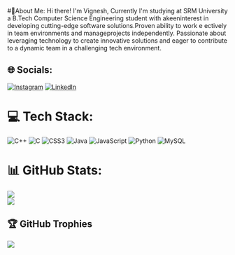 #💫About Me: 
Hi there! I'm Vignesh, Currently I'm studying at SRM University a B.Tech Computer Science Engineering student
 with akeeninterest in developing cutting-edge software
 solutions.Proven ability to work e ectively in team environments and
 manageprojects independently. Passionate about leveraging technology 
 to create innovative solutions and eager to contribute to a dynamic team 
 in a challenging tech environment.                           
                 
                                                                                       
## 🌐 Socials:   
[![Instagram](https://img.shields.io/badge/Instagram-%23E4405F.svg?logo=Instagram&logoColor=white)](https://instagram.com/vicky_xiz) [![LinkedIn](https://img.shields.io/badge/LinkedIn-%230077B5.svg?logo=linkedin&logoColor=white)](www.linkedin.com/in/vignesh-v-711638250) 
 
# 💻 Tech Stack: 
![C++](https://img.shields.io/badge/c++-%2300599C.svg?style=for-the-badge&logo=c%2B%2B&logoColor=white) ![C](https://img.shields.io/badge/c-%2300599C.svg?style=for-the-badge&logo=c&logoColor=white) ![CSS3](https://img.shields.io/badge/css3-%231572B6.svg?style=for-the-badge&logo=css3&logoColor=white) ![Java](https://img.shields.io/badge/java-%23ED8B00.svg?style=for-the-badge&logo=openjdk&logoColor=white) ![JavaScript](https://img.shields.io/badge/javascript-%23323330.svg?style=for-the-badge&logo=javascript&logoColor=%23F7DF1E) ![Python](https://img.shields.io/badge/python-3670A0?style=for-the-badge&logo=python&logoColor=ffdd54) ![MySQL](https://img.shields.io/badge/mysql-4479A1.svg?style=for-the-badge&logo=mysql&logoColor=white)
# 📊 GitHub Stats: 

![](https://github-readme-streak-stats.herokuapp.com/?user=vickyxiz&theme=radical&hide_border=false)<br/>
![](https://github-readme-stats.vercel.app/api/top-langs/?username=vickyxiz&theme=radical&hide_border=false&include_all_commits=true&count_private=true&layout=compact)

## 🏆 GitHub Trophies
![](https://github-profile-trophy.vercel.app/?username=vickyxiz&theme=radical&no-frame=false&no-bg=false&margin-w=4)

<!-- Proudly created with GPRM ( https://gprm.itsvg.in ) -->
